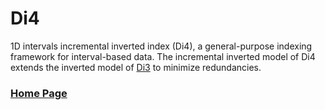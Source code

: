 # Di4 

1D intervals incremental inverted index (Di4), a general-purpose indexing framework for interval-based data. The incremental inverted model of Di4 extends the inverted model of [Di3](https://www.sciencedirect.com/science/article/pii/S0020025516306685) to minimize redundancies.

### [Home Page](https://genometric.github.io/Di4/)
